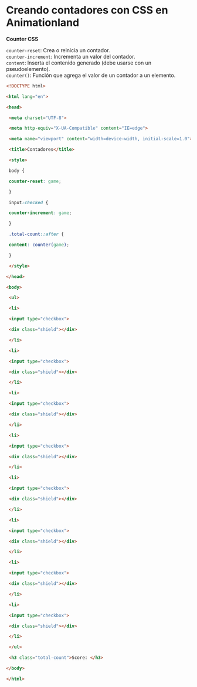 # Creando contadores con CSS en Animationland
**Counter CSS**

`counter-reset`: Crea o reinicia un contador.  
`counter-increment`: Incrementa un valor del contador.  
`content`: Inserta el contenido generado (debe usarse con un pseudoelemento).  
`counter()`: Función que agrega el valor de un contador a un elemento.

```html
<!DOCTYPE html>

<html lang="en">

<head>

 <meta charset="UTF-8">

 <meta http-equiv="X-UA-Compatible" content="IE=edge">

 <meta name="viewport" content="width=device-width, initial-scale=1.0">

 <title>Contadores</title>

 <style>

 body {

 counter-reset: game;

 }

 input:checked {

 counter-increment: game;

 }

 .total-count::after {

 content: counter(game);

 }

 </style>

</head>

<body>

 <ul>

 <li>

 <input type="checkbox">

 <div class="shield"></div>

 </li>

 <li>

 <input type="checkbox">

 <div class="shield"></div>

 </li>

 <li>

 <input type="checkbox">

 <div class="shield"></div>

 </li>

 <li>

 <input type="checkbox">

 <div class="shield"></div>

 </li>

 <li>

 <input type="checkbox">

 <div class="shield"></div>

 </li>

 <li>

 <input type="checkbox">

 <div class="shield"></div>

 </li>

 <li>

 <input type="checkbox">

 <div class="shield"></div>

 </li>

 <li>

 <input type="checkbox">

 <div class="shield"></div>

 </li>

 </ul>

 <h3 class="total-count">Score: </h3>

</body>

</html>
```